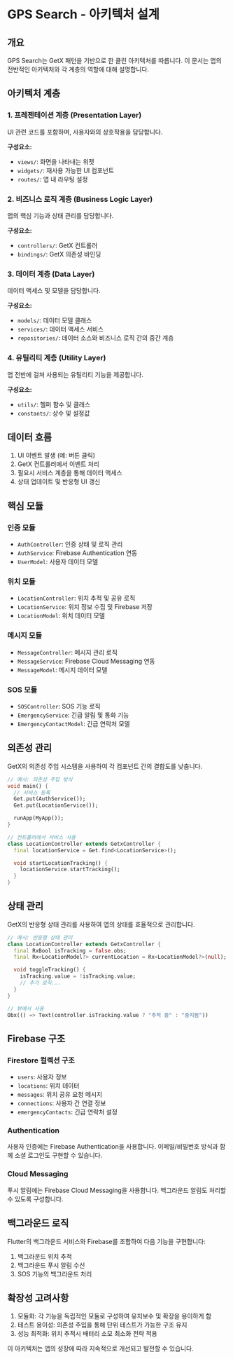 # GPS Search - 아키텍처 설계

## 개요

GPS Search는 GetX 패턴을 기반으로 한 클린 아키텍처를 따릅니다. 이 문서는 앱의 전반적인 아키텍처와 각 계층의 역할에 대해 설명합니다.

## 아키텍처 계층

### 1. 프레젠테이션 계층 (Presentation Layer)

UI 관련 코드를 포함하며, 사용자와의 상호작용을 담당합니다.

**구성요소:**

- `views/`: 화면을 나타내는 위젯
- `widgets/`: 재사용 가능한 UI 컴포넌트
- `routes/`: 앱 내 라우팅 설정

### 2. 비즈니스 로직 계층 (Business Logic Layer)

앱의 핵심 기능과 상태 관리를 담당합니다.

**구성요소:**

- `controllers/`: GetX 컨트롤러
- `bindings/`: GetX 의존성 바인딩

### 3. 데이터 계층 (Data Layer)

데이터 액세스 및 모델을 담당합니다.

**구성요소:**

- `models/`: 데이터 모델 클래스
- `services/`: 데이터 액세스 서비스
- `repositories/`: 데이터 소스와 비즈니스 로직 간의 중간 계층

### 4. 유틸리티 계층 (Utility Layer)

앱 전반에 걸쳐 사용되는 유틸리티 기능을 제공합니다.

**구성요소:**

- `utils/`: 헬퍼 함수 및 클래스
- `constants/`: 상수 및 설정값

## 데이터 흐름

1. UI 이벤트 발생 (예: 버튼 클릭)
2. GetX 컨트롤러에서 이벤트 처리
3. 필요시 서비스 계층을 통해 데이터 액세스
4. 상태 업데이트 및 반응형 UI 갱신

## 핵심 모듈

### 인증 모듈

- `AuthController`: 인증 상태 및 로직 관리
- `AuthService`: Firebase Authentication 연동
- `UserModel`: 사용자 데이터 모델

### 위치 모듈

- `LocationController`: 위치 추적 및 공유 로직
- `LocationService`: 위치 정보 수집 및 Firebase 저장
- `LocationModel`: 위치 데이터 모델

### 메시지 모듈

- `MessageController`: 메시지 관리 로직
- `MessageService`: Firebase Cloud Messaging 연동
- `MessageModel`: 메시지 데이터 모델

### SOS 모듈

- `SOSController`: SOS 기능 로직
- `EmergencyService`: 긴급 알림 및 통화 기능
- `EmergencyContactModel`: 긴급 연락처 모델

## 의존성 관리

GetX의 의존성 주입 시스템을 사용하여 각 컴포넌트 간의 결합도를 낮춥니다.

```dart
// 예시: 의존성 주입 방식
void main() {
  // 서비스 등록
  Get.put(AuthService());
  Get.put(LocationService());

  runApp(MyApp());
}

// 컨트롤러에서 서비스 사용
class LocationController extends GetxController {
  final locationService = Get.find<LocationService>();

  void startLocationTracking() {
    locationService.startTracking();
  }
}
```

## 상태 관리

GetX의 반응형 상태 관리를 사용하여 앱의 상태를 효율적으로 관리합니다.

```dart
// 예시: 반응형 상태 관리
class LocationController extends GetxController {
  final RxBool isTracking = false.obs;
  final Rx<LocationModel?> currentLocation = Rx<LocationModel?>(null);

  void toggleTracking() {
    isTracking.value = !isTracking.value;
    // 추가 로직...
  }
}

// 뷰에서 사용
Obx(() => Text(controller.isTracking.value ? "추적 중" : "중지됨"))
```

## Firebase 구조

### Firestore 컬렉션 구조

- `users`: 사용자 정보
- `locations`: 위치 데이터
- `messages`: 위치 공유 요청 메시지
- `connections`: 사용자 간 연결 정보
- `emergencyContacts`: 긴급 연락처 설정

### Authentication

사용자 인증에는 Firebase Authentication을 사용합니다. 이메일/비밀번호 방식과 함께 소셜 로그인도 구현할 수 있습니다.

### Cloud Messaging

푸시 알림에는 Firebase Cloud Messaging을 사용합니다. 백그라운드 알림도 처리할 수 있도록 구성합니다.

## 백그라운드 로직

Flutter의 백그라운드 서비스와 Firebase를 조합하여 다음 기능을 구현합니다:

1. 백그라운드 위치 추적
2. 백그라운드 푸시 알림 수신
3. SOS 기능의 백그라운드 처리

## 확장성 고려사항

1. 모듈화: 각 기능을 독립적인 모듈로 구성하여 유지보수 및 확장을 용이하게 함
2. 테스트 용이성: 의존성 주입을 통해 단위 테스트가 가능한 구조 유지
3. 성능 최적화: 위치 추적시 배터리 소모 최소화 전략 적용

이 아키텍처는 앱의 성장에 따라 지속적으로 개선되고 발전할 수 있습니다.
